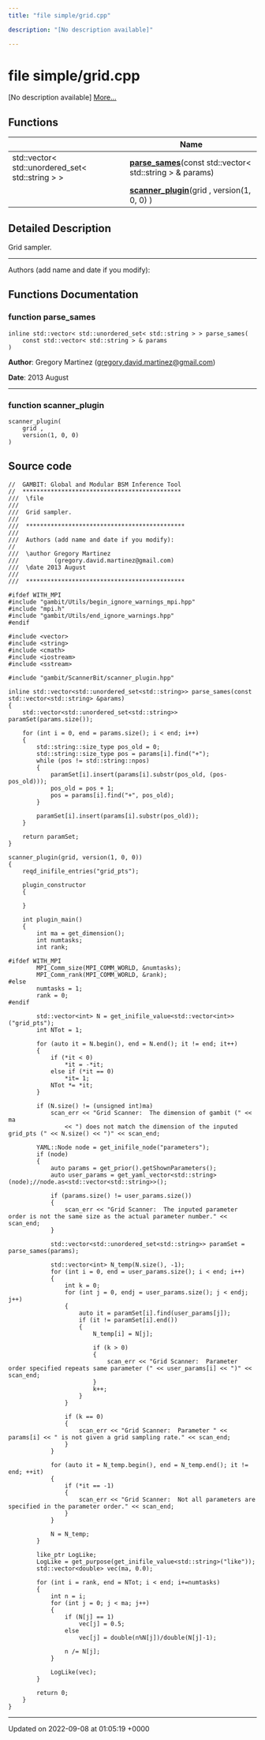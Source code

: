 ```yaml
---
title: "file simple/grid.cpp"

description: "[No description available]"

---
```


# file simple/grid.cpp

[No description available] [More...](#detailed-description)

## Functions

|                | Name           |
| -------------- | -------------- |
| std::vector< std::unordered_set< std::string > > | **[parse_sames](/documentation/code/files/grid_8cpp/)**(const std::vector< std::string > & params) |
| | **[scanner_plugin](/documentation/code/files/grid_8cpp/)**(grid , version(1, 0, 0) ) |

## Detailed Description


Grid sampler.



------------------

Authors (add name and date if you modify): 


## Functions Documentation

### function parse_sames

```
inline std::vector< std::unordered_set< std::string > > parse_sames(
    const std::vector< std::string > & params
)
```


**Author**: Gregory Martinez ([gregory.david.martinez@gmail.com](mailto:gregory.david.martinez@gmail.com)) 

**Date**: 2013 August



------------------


### function scanner_plugin

```
scanner_plugin(
    grid ,
    version(1, 0, 0) 
)
```




## Source code

```
//  GAMBIT: Global and Modular BSM Inference Tool
//  *********************************************
///  \file
///
///  Grid sampler.
///
///  *********************************************
///
///  Authors (add name and date if you modify):
//
///  \author Gregory Martinez
///          (gregory.david.martinez@gmail.com)
///  \date 2013 August
///
///  *********************************************

#ifdef WITH_MPI
#include "gambit/Utils/begin_ignore_warnings_mpi.hpp"
#include "mpi.h"
#include "gambit/Utils/end_ignore_warnings.hpp"
#endif

#include <vector>
#include <string>
#include <cmath>
#include <iostream>
#include <sstream>

#include "gambit/ScannerBit/scanner_plugin.hpp"

inline std::vector<std::unordered_set<std::string>> parse_sames(const std::vector<std::string> &params)
{
    std::vector<std::unordered_set<std::string>> paramSet(params.size());
    
    for (int i = 0, end = params.size(); i < end; i++)
    {
        std::string::size_type pos_old = 0;
        std::string::size_type pos = params[i].find("+");
        while (pos != std::string::npos)
        {
            paramSet[i].insert(params[i].substr(pos_old, (pos-pos_old)));
            pos_old = pos + 1;
            pos = params[i].find("+", pos_old);
        }

        paramSet[i].insert(params[i].substr(pos_old));
    }
    
    return paramSet;
}

scanner_plugin(grid, version(1, 0, 0))
{
    reqd_inifile_entries("grid_pts");
    
    plugin_constructor
    {
        
    }

    int plugin_main()
    {
        int ma = get_dimension();
        int numtasks;
        int rank;
        
#ifdef WITH_MPI
        MPI_Comm_size(MPI_COMM_WORLD, &numtasks);
        MPI_Comm_rank(MPI_COMM_WORLD, &rank);
#else
        numtasks = 1;
        rank = 0;
#endif

        std::vector<int> N = get_inifile_value<std::vector<int>>("grid_pts");
        int NTot = 1;

        for (auto it = N.begin(), end = N.end(); it != end; it++)
        {
            if (*it < 0)
                *it = -*it;
            else if (*it == 0)
                *it= 1;
            NTot *= *it;
        }

        if (N.size() != (unsigned int)ma)
            scan_err << "Grid Scanner:  The dimension of gambit (" << ma
                << ") does not match the dimension of the inputed grid_pts (" << N.size() << ")" << scan_end;
              
        YAML::Node node = get_inifile_node("parameters");
        if (node)
        {
            auto params = get_prior().getShownParameters();
            auto user_params = get_yaml_vector<std::string>(node);//node.as<std::vector<std::string>>();
            
            if (params.size() != user_params.size())
            {
                scan_err << "Grid Scanner:  The inputed parameter order is not the same size as the actual parameter number." << scan_end;
            }
            
            std::vector<std::unordered_set<std::string>> paramSet = parse_sames(params);
            
            std::vector<int> N_temp(N.size(), -1);
            for (int i = 0, end = user_params.size(); i < end; i++)
            {
                int k = 0;
                for (int j = 0, endj = user_params.size(); j < endj; j++)
                {
                    auto it = paramSet[i].find(user_params[j]);
                    if (it != paramSet[i].end())
                    {
                        N_temp[i] = N[j];
                        
                        if (k > 0)
                        {
                            scan_err << "Grid Scanner:  Parameter order specified repeats same parameter (" << user_params[i] << ")" << scan_end;
                        }
                        k++;
                    }
                }
                
                if (k == 0)
                {
                    scan_err << "Grid Scanner:  Parameter " << params[i] << " is not given a grid sampling rate." << scan_end;
                }
            }
            
            for (auto it = N_temp.begin(), end = N_temp.end(); it != end; ++it)
            {
                if (*it == -1)
                {
                    scan_err << "Grid Scanner:  Not all parameters are specified in the parameter order." << scan_end;
                }
            }
            
            N = N_temp;
        }

        like_ptr LogLike;
        LogLike = get_purpose(get_inifile_value<std::string>("like"));
        std::vector<double> vec(ma, 0.0);

        for (int i = rank, end = NTot; i < end; i+=numtasks)
        {
            int n = i;
            for (int j = 0; j < ma; j++)
            {
                if (N[j] == 1)
                    vec[j] = 0.5;
                else
                    vec[j] = double(n%N[j])/double(N[j]-1);

                n /= N[j];
            }

            LogLike(vec);
        }

        return 0;
    }
}
```


-------------------------------

Updated on 2022-09-08 at 01:05:19 +0000
